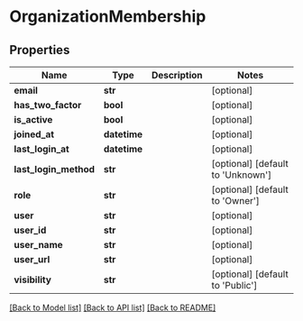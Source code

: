 # OrganizationMembership

## Properties
Name | Type | Description | Notes
------------ | ------------- | ------------- | -------------
**email** | **str** |  | [optional] 
**has_two_factor** | **bool** |  | [optional] 
**is_active** | **bool** |  | [optional] 
**joined_at** | **datetime** |  | [optional] 
**last_login_at** | **datetime** |  | [optional] 
**last_login_method** | **str** |  | [optional] [default to 'Unknown']
**role** | **str** |  | [optional] [default to 'Owner']
**user** | **str** |  | [optional] 
**user_id** | **str** |  | [optional] 
**user_name** | **str** |  | [optional] 
**user_url** | **str** |  | [optional] 
**visibility** | **str** |  | [optional] [default to 'Public']

[[Back to Model list]](../README.md#documentation-for-models) [[Back to API list]](../README.md#documentation-for-api-endpoints) [[Back to README]](../README.md)


